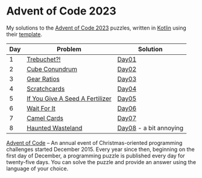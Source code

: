 # Advent of Code 2023

My solutions to the [Advent of Code 2023][aoc2023] puzzles, written in [Kotlin][kotlin] using their [template].

| Day | Problem                                                                | Solution                                                                                               |
|-----|------------------------------------------------------------------------|--------------------------------------------------------------------------------------------------------|
| 1   | [Trebuchet?!](https://adventofcode.com/2023/day/1)                     | [Day01](https://github.com/MickyOR/advent-of-code-2023-kotlin/blob/main/src/Day01.kt)                  |
| 2   | [Cube Conundrum](https://adventofcode.com/2023/day/2)                  | [Day02](https://github.com/MickyOR/advent-of-code-2023-kotlin/blob/main/src/Day02.kt)                  |
| 3   | [Gear Ratios](https://adventofcode.com/2023/day/3)                     | [Day03](https://github.com/MickyOR/advent-of-code-2023-kotlin/blob/main/src/Day03.kt)                  |
| 4   | [Scratchcards](https://adventofcode.com/2023/day/4)                    | [Day04](https://github.com/MickyOR/advent-of-code-2023-kotlin/blob/main/src/Day04.kt)                  |
| 5   | [If You Give A Seed A Fertilizer](https://adventofcode.com/2023/day/5) | [Day05](https://github.com/MickyOR/advent-of-code-2023-kotlin/blob/main/src/Day05.kt)                  |
| 6   | [Wait For It](https://adventofcode.com/2023/day/6)                     | [Day06](https://github.com/MickyOR/advent-of-code-2023-kotlin/blob/main/src/Day06.kt)                  |
| 7   | [Camel Cards](https://adventofcode.com/2023/day/7)                     | [Day07](https://github.com/MickyOR/advent-of-code-2023-kotlin/blob/main/src/Day07.kt)                  |
| 8   | [Haunted Wasteland](https://adventofcode.com/2023/day/8)               | [Day08](https://github.com/MickyOR/advent-of-code-2023-kotlin/blob/main/src/Day08.kt) - a bit annoying |


[^aoc]:
[Advent of Code][aoc] – An annual event of Christmas-oriented programming challenges started December 2015.
Every year since then, beginning on the first day of December, a programming puzzle is published every day for twenty-five days.
You can solve the puzzle and provide an answer using the language of your choice.

[aoc2023]: https://adventofcode.com/2023
[aoc]: https://adventofcode.com
[kotlin]: https://kotlinlang.org
[template]: https://github.com/kotlin-hands-on/advent-of-code-kotlin-template

